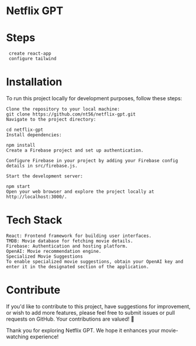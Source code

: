 # Netflix GPT

# Steps
     create react-app
     configure tailwind

# Installation
To run this project locally for development purposes, follow these steps:

    Clone the repository to your local machine:
    git clone https://github.com/nt56/netflix-gpt.git
    Navigate to the project directory:

    cd netflix-gpt
    Install dependencies:

    npm install
    Create a Firebase project and set up authentication.

    Configure Firebase in your project by adding your Firebase config details in src/firebase.js.

    Start the development server:

    npm start
    Open your web browser and explore the project locally at http://localhost:3000/.

# Tech Stack

    React: Frontend framework for building user interfaces.
    TMDB: Movie database for fetching movie details.
    Firebase: Authentication and hosting platform.
    OpenAI: Movie recommendation engine.
    Specialized Movie Suggestions
    To enable specialized movie suggestions, obtain your OpenAI key and enter it in the designated section of the application.

# Contribute

If you'd like to contribute to this project, have suggestions for improvement, or wish to add more features, please feel free to submit issues or pull requests on GitHub. Your contributions are valued! 🚀

Thank you for exploring Netflix GPT. We hope it enhances your movie-watching experience!